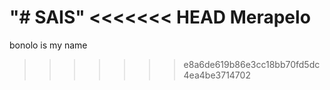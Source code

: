"# SAIS" 
<<<<<<< HEAD
Merapelo
=======
bonolo is my name
>>>>>>> e8a6de619b86e3cc18bb70fd5dc4ea4be3714702
